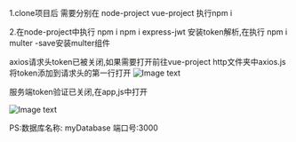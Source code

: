1.clone项目后 需要分别在 node-project  vue-project 执行npm i

2.在node-project中执行 npm i npm i express-jwt 安装token解析,在执行 npm i multer -save安装multer组件


axios请求头token已被关闭,如果需要打开前往vue-project  http文件夹中axios.js将token添加到请求头的第一行打开
![Image text](https://gitee.com/xueyb_1997/READEME-img/raw/master/images/shopaxios.jpg)

服务端token验证已关闭,在app,js中打开

![Image text](https://gitee.com/xueyb_1997/READEME-img/raw/master/images/%E6%89%B9%E6%B3%A8%202020-08-12%20121149.jpg)



PS:数据库名称:   myDatabase   端口号:3000
